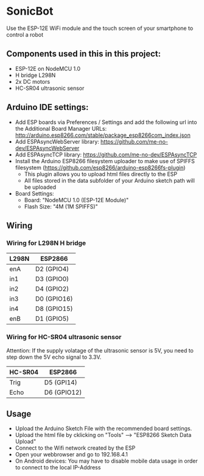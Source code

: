 # SonicBot

Use the ESP-12E WiFi module and the touch screen of your smartphone to control a robot


## Components used in this in this project:
- ESP-12E on NodeMCU 1.0
- H bridge L298N
- 2x DC motors
- HC-SR04 ultrasonic sensor

## Arduino IDE settings:
- Add ESP boards via Preferences / Settings and add the following url into the Additional Board Manager URLs:  http://arduino.esp8266.com/stable/package_esp8266com_index.json
- Add ESPAsyncWebServer library: https://github.com/me-no-dev/ESPAsyncWebServer
- Add ESPAsyncTCP library: https://github.com/me-no-dev/ESPAsyncTCP
- Install the Arduino ESP8266 filesystem uploader to make use of SPIFFS filesystem (https://github.com/esp8266/arduino-esp8266fs-plugin)
    - This plugin allows you to upload html files directly to the ESP
    - All files stored in the data subfolder of your Arduino sketch path will be uploaded   
- Board Settings:
    - Board: "NodeMCU 1.0 (ESP-12E Module)"
    - Flash Size: "4M (1M SPIFFS)"

## Wiring

### Wiring for L298N H bridge

L298N | ESP2866
------|-------------
enA   | D2  (GPIO4)
in1   | D3  (GPIO0)
in2   | D4  (GPIO2)
in3   | D0  (GPIO16)
in4   | D8  (GPIO15)
enB   | D1  (GPIO5)

### Wiring for HC-SR04 ultrasonic sensor

Attention: If the supply volatage of the ultrasonic sensor is 5V, you need to step down the 5V echo signal to 3.3V. 

HC-SR04 | ESP2866
--------|-------------
Trig    | D5  (GPI14)
Echo    | D6  (GPIO12) 

## Usage

- Upload the Arduino Sketch File with the recommended board settings.
- Upload the html file by cklicking on "Tools" --> "ESP8266 Sketch Data Upload"
- Connect to the Wifi network created by the ESP
- Open your webbrowser and go to 192.168.4.1
- On Android devices: You may have to disable mobile data usage in order to connect to the local IP-Address

